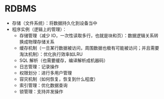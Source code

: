 # RDBMS
- 存储（文件系统）：将数据持久化到设备当中
- 程序实例（逻辑上的管理）：
  - 存储管理（减少 IO，一次性读取多行，也就是块和页）：数据逻辑关系转换成物理存储关系
  - 缓存机制（一旦某行数据被访问，周围数据也极有可能被访问；并且需要淘汰机制）：优化执行效率如LRU
  - SQL 解析（也需要缓存，编译解析成机器码）
  - 日志管理：记录操作
  - 权限划分：进行多用户管理
  - 容灾机制（如何恢复，恢复到什么程度）
  - 索引管理：优化数据查询
  - 锁管理：支持并发操作
